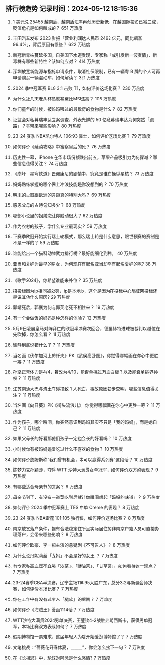 
## 排行榜趋势 记录时间：2024-05-12 18:15:36
  
  1. 1 美元兑 25455 越南盾，越南盾汇率再创历史新低，在越国际投资已减三成，贬值危机是如何酿成的？ 651 万热度
    
  2. 丰田汽车发布 2023 财报「营业利润达人民币 2492 亿元，同比飙涨96.4%」，背后原因有哪些？ 622 万热度
    
  3. 新冠新毒株蔓延多国，自美国下水道发现，专家称「或引发新一波疫情」，新毒株有哪些新特性？该如何应对？ 414 万热度
    
  4. 深圳放宽新能源车指标申请条件，取消社保限制，已有一辆粤 B 牌的个人可再申请购买一辆混动车，如何解读？ 321 万热度
    
  5. 2024 季中冠军赛 BLG 3:1 击败 T1，如何评价这场比赛？ 230 万热度
    
  6. 为什么近几天老头杯热度甚至比MSI还高？ 105 万热度
    
  7. 你们童年的时候，被妈妈喂过的最敷衍的食物是什么？ 82 万热度
    
  8. 证监会对私募瑞丰达立案调查，外表光鲜的 50 亿私募瑞丰达为何突然「跑路」？将带来哪些影响？ 80 万热度
    
  9. 23-24 赛季 NBA凯尔特人 106:93 骑士，如何评价这场比赛？ 79 万热度
    
  10. 如何评价《延禧攻略》中富察皇后的死？ 76 万热度
    
  11. 历史性一幕，iPhone 在华市场份额跌出前五，苹果产品吸引力为何骤减？哪些信息值得关注？ 74 万热度
    
  12. 《崩坏：星穹铁道》匹诺康尼的剧情中，究竟是谁在操纵星核？ 73 万热度
    
  13. 妈妈熟练掌握的哪个网上冲浪技能是你没想到的？ 70 万热度
    
  14. 明末的火器跟欧洲的差距真的特别大吗？ 69 万热度
    
  15. 感恩父母的古诗句知多少？ 68 万热度
    
  16. 哪部小说里的姐弟恋让你触动很大？ 62 万热度
    
  17. 作为农村的孩子，学什么专业最现实？ 59 万热度
    
  18. 下赛季欧冠开始实行瑞士轮模式，那么瑞士轮是什么意思，跟世预赛的赛制是不是一样的？ 59 万热度
    
  19. 谁能给出一个猫科动物武力排行榜？最好能细化到种。 40 万热度
    
  20. 亚当和夏娃为最早的男女，为何现在有起名亚当却罕有起名夏娃的呢? 38 万热度
    
  21. 《歌手2024》，你希望谁能来补位？ 35 万热度
    
  22. 招投标因为ip相同被处罚，ip是本地ip，这个是因为在投标中心局域网投标还是说其他什么原因? 29 万热度
    
  23. 郭靖死后，郭襄为何与郭芙老死不相往来？ 19 万热度
    
  24. 有一个会做饭的妈妈是种怎样的体验？ 12 万热度
    
  25. 5月9日凌晨皇马对阵拜仁的欧冠半决赛次回合，德里赫特进球被裁判以越位在先吹掉，你怎么看？ 11 万热度
    
  26. 璩静到底说错什么了？ 11 万热度
    
  27. 当名画《伏尔加河上的纤夫》PK《武侯高卧图》，你觉得哪幅画在你心中更胜一筹？ 11 万热度
    
  28. 孙坚正常体力是4/4，若改为4/10，能否单挑过万血白板？以及能否单挑界孙权？ 11 万热度
    
  29. 江苏南通大巴与渣土车碰撞致 1 人死亡，事故原因初步查明，哪些信息值得关注？ 11 万热度
    
  30. 当名画《向日葵》PK《街头流浪儿》，你觉得哪幅画在你心中更胜一筹？ 11 万热度
    
  31. 作为孩子，哪个瞬间，你突然意识到妈妈其实不只是「我的妈妈」，而是她自己？ 11 万热度
    
  32. 如果父母长的好看那他们孩子一定也会长的好看吗？ 10 万热度
    
  33. 小时候你有被妈妈逼着吃过什么不喜欢的食物？ 10 万热度
    
  34. 如何评价詹姆斯称“我们曾有机会，本可以赢得系列赛”这段话？ 10 万热度
    
  35. 陈梦力克孙颖莎，夺得 WTT 沙特大满贯女单冠军，如何评价双方的表现？ 9 万热度
    
  36. 有哪些适合母亲节的文案？ 9 万热度
    
  37. 母亲节到了，有没有一道菜吃到后就让你瞬间想起「妈妈的味道」？ 9 万热度
    
  38. 如何评价 2024 季中冠军赛上 TES 中单 Creme 的表现？ 8 万热度
    
  39. 23-24 赛季 NBA雷霆 101:105 独行侠，如何评价这场比赛？ 8 万热度
    
  40. 南京放宽落户条件，拥有合法稳定住所且实际居住的非南京户籍人员可直接办理落户，会带来哪些影响？ 8 万热度
    
  41. 如何评价欧豪、李一桐主演的悬疑剧《不可告人》？ 8 万热度
    
  42. 为什么说丹妮莉丝「龙妈」不会是好的女王 ？ 7 万热度
    
  43. 有专家称高血压不宜喝「浓茶」、「酥油茶」、「甘草茶」，如何看待这一观点？ 7 万热度
    
  44. 23-24赛季CBA半决赛，辽宁主场116:95大胜广东，总分3:2与新疆会师决赛，如何评价本场比赛？ 7 万热度
    
  45. 你在工作中有没有过令人「腿软」的瞬间？ 7 万热度
    
  46. 如何评价《海贼王》漫画1114话？ 7 万热度
    
  47. WTT沙特大满贯2024男单决赛，王楚钦4-2战胜弗朗西斯卡，获得男单冠军，本场比赛双方表现如何？ 7 万热度
    
  48. 假期博物馆一票难求，这届年轻人为啥开始爱逛博物馆了？ 7 万热度
    
  49. 文笔挑战：“蔷薇花开春休夏，______”，你会怎么接下一句？ 7 万热度
    
  50. 在《长相思》中，玱玹对阿念是什么感情? 7 万热度
    